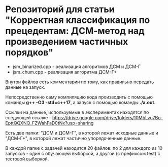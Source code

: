 # Репозиторий для статьи "Корректная классификация по прецедентам: ДСМ-метод над произведением частичных порядков"

* jsm_binarized.cpp - реализация алгоритмов ДСМ и ДСМ-Г
* jsm_chum.cpp - реализация алгоритма ДСМ-Г+

Внутри файлов есть комментарии по тому, как правильно передать данные на запуск.

Непосредственно саму компиляцию кода производить с помощью команды **g++ -O3 -std=c++17**, а запуск с помощью команды **./a.out**.

Ссылки на данные, используемые в экспериментах находятся по следующей ссылке - https://drive.google.com/drive/folders/10MbLvu7Bo-EpttQQXNQ_FZWahFaD0tNx?usp=sharing

Есть две папки: "ДСМ и ДСМ-Г", в которой лежат исходные данные и "ДСМ-Г+", в которой лежат частично упорядоченные данные.

В каждой папке с задачей находится 20 файлов: по 2 для каждого из 10 запусков - один с обучающей выборкой, а другой (с префиксом test) с тестовой выборкой.
